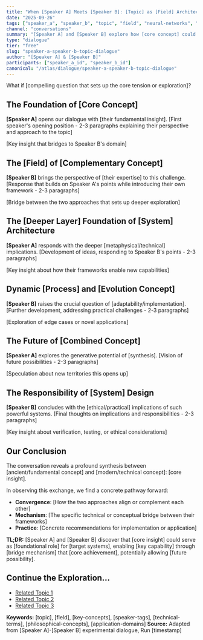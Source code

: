 ```yaml
---
title: "When [Speaker A] Meets [Speaker B]: [Topic] as [Field] Architecture"
date: "2025-09-26"
tags: ["speaker_a", "speaker_b", "topic", "field", "neural-networks", "key-concept", "classification"]
channel: "conversations"
summary: "[Speaker A] and [Speaker B] explore how [core concept] could inform [target application]"
type: "dialogue"
tier: "free"
slug: "speaker-a-speaker-b-topic-dialogue"
author: "[Speaker A] & [Speaker B]"
participants: ["speaker_a_id", "speaker_b_id"]
canonical: "/atlas/dialogue/speaker-a-speaker-b-topic-dialogue"
---
```


What if [compelling question that sets up the core tension or exploration]?

## The Foundation of [Core Concept]

**[Speaker A]** opens our dialogue with [their fundamental insight]. [First speaker's opening position - 2-3 paragraphs explaining their perspective and approach to the topic]

[Key insight that bridges to Speaker B's domain]

## The [Field] of [Complementary Concept]

**[Speaker B]** brings the perspective of [their expertise] to this challenge. [Response that builds on Speaker A's points while introducing their own framework - 2-3 paragraphs]

[Bridge between the two approaches that sets up deeper exploration]

## The [Deeper Layer] Foundation of [System] Architecture

**[Speaker A]** responds with the deeper [metaphysical/technical] implications. [Development of ideas, responding to Speaker B's points - 2-3 paragraphs]

[Key insight about how their frameworks enable new capabilities]

## Dynamic [Process] and [Evolution Concept]

**[Speaker B]** raises the crucial question of [adaptability/implementation]. [Further development, addressing practical challenges - 2-3 paragraphs]

[Exploration of edge cases or novel applications]

## The Future of [Combined Concept]

**[Speaker A]** explores the generative potential of [synthesis]. [Vision of future possibilities - 2-3 paragraphs]

[Speculation about new territories this opens up]

## The Responsibility of [System] Design

**[Speaker B]** concludes with the [ethical/practical] implications of such powerful systems. [Final thoughts on implications and responsibilities - 2-3 paragraphs]

[Key insight about verification, testing, or ethical considerations]

## Our Conclusion

The conversation reveals a profound synthesis between [ancient/fundamental concept] and [modern/technical concept]: [core insight].

In observing this exchange, we find a concrete pathway forward:

- **Convergence**: [How the two approaches align or complement each other]
- **Mechanism**: [The specific technical or conceptual bridge between their frameworks]
- **Practice**: [Concrete recommendations for implementation or application]

**TL;DR:** [Speaker A] and [Speaker B] discover that [core insight] could serve as [foundational role] for [target systems], enabling [key capability] through [bridge mechanism] that [core achievement], potentially allowing [future possibility].

## Continue the Exploration...

- [Related Topic 1](/atlas/monologue/related-topic-1)
- [Related Topic 2](/atlas/monologue/related-topic-2)
- [Related Topic 3](/atlas/monologue/related-topic-3)

**Keywords:** [topic], [field], [key-concepts], [speaker-tags], [technical-terms], [philosophical-concepts], [application-domains]
**Source:** Adapted from [Speaker A]-[Speaker B] experimental dialogue, Run [timestamp]